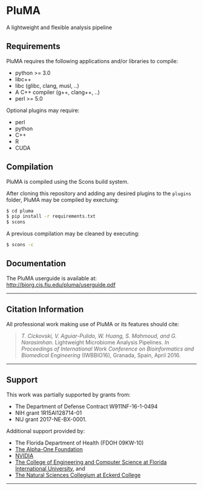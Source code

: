 # PluMA
A lightweight and flexible analysis pipeline

## Requirements
PluMA requires the following applications and/or libraries to compile:
- python >= 3.0
- libc++
- libc (glibc, clang, musl, ..)
- A C++ compiler (g++, clang++, ..)
- perl >= 5.0

Optional plugins may require:
- perl
- python
- C++
- R
- CUDA

## Compilation
PluMA is compiled using the Scons build system.

After cloning this repository and adding any desired plugins to the ```plugins``` folder, PluMA may be compiled by exectuing:
```sh
$ cd pluma
$ pip install -r requirements.txt
$ scons
```

A previous compilation may be cleaned by executing:
```sh
$ scons -c
```

## Documentation

The PluMA userguide is available at:
http://biorg.cis.fiu.edu/pluma/userguide.pdf

------------------------------------------------------------------------------

## Citation Information

All professional work making use of PluMA or its features should cite:

> _T. Cickovski, V. Aguiar-Pulido, W. Huang, S. Mahmoud, and G. Narasimhan._
> Lightweight Microbiome Analysis Pipelines.  _In Proceedings of International
> Work Conference on Bioinformatics and Biomedical Engineering_ (IWBBIO16),
> Granada, Spain, April 2016.

------------------------------------------------------------------------------

## Support

This work was partially supported by grants from:
- The Department of Defense Contract W911NF-16-1-0494
- NIH grant 1R15AI128714-01
- NIJ grant 2017-NE-BX-0001.

Additional support provided by:
- The Florida Department of Health (FDOH 09KW-10)
- [The Alpha-One Foundation](https://www.alpha1.org/)
- [NVIDIA](https://www.nvidia.com/)
- [The College of Engineering and Computer Science at Florida International University](https://www.cis.fiu.edu/), and
- [The Natural Sciences Collegium at Eckerd College](https://www.eckerd.edu/)

------------------------------------------------------------------------------
